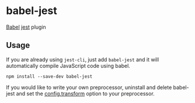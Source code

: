 # babel-jest

[Babel](https://github.com/babel/babel) [jest](https://github.com/facebook/jest) plugin

## Usage

If you are already using `jest-cli`, just add `babel-jest` and it will automatically compile JavaScript code using babel.

```
npm install --save-dev babel-jest
```

If you would like to write your own preprocessor, uninstall and delete babel-jest and set the [config.transform](http://facebook.github.io/jest/docs/configuration.html#transform-object-string-string) option to your preprocessor.
